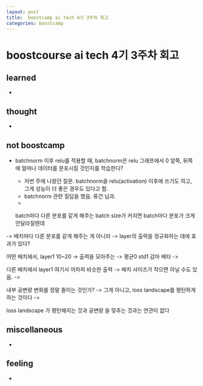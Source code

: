 ```yaml
---
layout: post
title:  boostcamp ai tech 4기 3주차 회고
categories: boostcamp
---
```


# boostcourse ai tech 4기 3주차 회고
## learned
- 
## thought
- 
## not boostcamp
- batchnorm 이후 relu를 적용할 때, batchnorm은 relu 그래프에서 0 앞쪽, 뒤쪽에 얼마나 데이터를 분포시킬 것인지를 학습한다?
  - 저번 주에 나왔던 질문. batchnorm을 relu(activation) 이후에 쓰기도 하고, 그게 성능이 더 좋은 경우도 있다고 함.
  - batchnorm 관련 질답을 했음. 류건 님과.
  - 

  batch마다 다른 분포를 같게 해주는
batch size가 커지면 batch마다 분포가 크게 안달라질텐데

 -> 배치마다 다른 분포를 같게 해주는 게 아니라 -> layer의 출력을 정규화하는 데에 효과가 있다?

어떤 배치에서, layer1 10~20 -> 출력을 모아주는 
-> 평균0 std1
감마 베타 -> 

다른 배치에서 layer1 여기서 어차피 비슷한 출력
 -> 배치 사이즈가 작으면 아닐 수도 있음.
 -> 

내부 공변량 변화를 정말 줄이는 것인가?
 -> 그게 아니고, loss landscape를 평탄하게 하는 것이다
 -> 

loss landscape 가 평탄해지는 것과 공변량 을 맞추는 것과는 연관이 없다



## miscellaneous
- 
## feeling
- 
